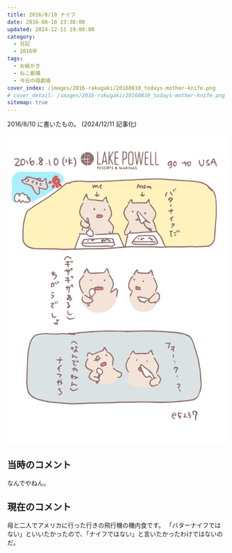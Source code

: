 ```yaml
---
title: 2016/8/10 ナイフ
date: 2016-08-10 23:30:00
updated: 2024-12-11 19:00:00
category:
  - 日記
  - 2016年
tags:
  - お絵かき
  - ねこ劇場
  - 今日の母劇場
cover_index: /images/2016-rakugaki/20160810_todays-mother-knife.png
# cover_detail: /images/2016-rakugaki/20160810_todays-mother-knife.png
sitemap: true
---
```


2016/8/10 に書いたもの。 (2024/12/11 記事化)

![](/images/2016-rakugaki/20160810_todays-mother-knife.png)

当時のコメント
---
なんでやねん。

現在のコメント
---
母と二人でアメリカに行った行きの飛行機の機内食です。
「バターナイフではない」といいたかったので、「ナイフではない」と言いたかったわけではないのだ。


